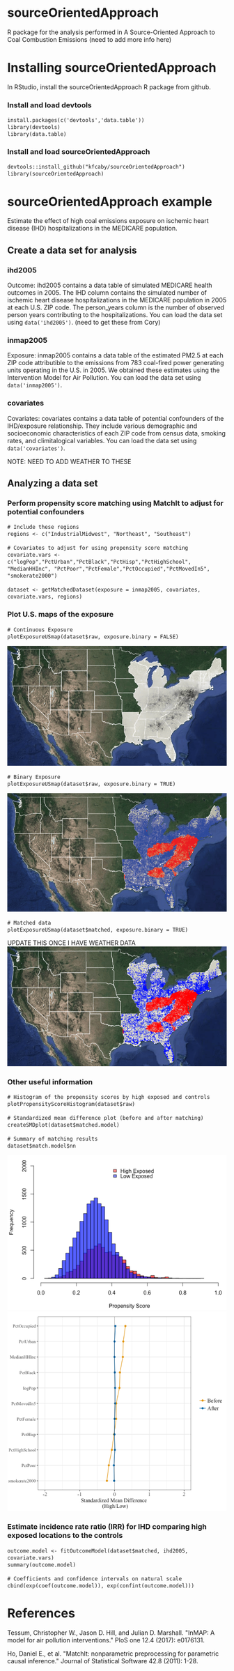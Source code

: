 # sourceOrientedApproach
R package for the analysis performed in A Source-Oriented Approach to Coal Combustion Emissions (need to add more info here)

# Installing sourceOrientedApproach
In RStudio, install the sourceOrientedApproach R package from github.  
### Install and load devtools
```
install.packages(c('devtools','data.table'))
library(devtools)
library(data.table)
```
### Install and load sourceOrientedApproach
```
devtools::install_github("kfcaby/sourceOrientedApproach")
library(sourceOrientedApproach)
```
# sourceOrientedApproach example

Estimate the effect of high coal emissions exposure on ischemic heart disease (IHD) hospitalizations in the MEDICARE population.

## Create a data set for analysis

### ihd2005 
Outcome: ihd2005 contains a data table of simulated MEDICARE health outcomes in 2005.  The IHD column contains the simulated number of ischemic heart disease hospitalizations in the MEDICARE population in 2005 at each U.S. ZIP code.  The person_years column is the number of observed person years contributing to the hospitalizations.  You can load the data set using ```data('ihd2005')```. (need to get these from Cory)

### inmap2005
Exposure: inmap2005 contains a data table of the estimated PM2.5 at each ZIP code attributible to the emissions from 783 coal-fired power generating units operating in the U.S. in 2005.  We obtained these estimates using the Intervention Model for Air Pollution. You can load the data set using ```data('inmap2005')```.

### covariates
Covariates: covariates contains a data table of potential confounders of the IHD/exposure relationship. They include various demographic and socioeconomic characteristics of each ZIP code from census data, smoking rates, and climitalogical variables. You can load the data set using ```data('covariates')```.

NOTE: NEED TO ADD WEATHER TO THESE

## Analyzing a data set

### Perform propensity score matching using MatchIt to adjust for potential confounders
```
# Include these regions
regions <- c("IndustrialMidwest", "Northeast", "Southeast")

# Covariates to adjust for using propensity score matching
covariate.vars <- c("logPop","PctUrban","PctBlack","PctHisp","PctHighSchool", 
"MedianHHInc", "PctPoor","PctFemale","PctOccupied","PctMovedIn5", "smokerate2000")

dataset <- getMatchedDataset(exposure = inmap2005, covariates, covariate.vars, regions)
```
### Plot U.S. maps of the exposure
```
# Continuous Exposure
plotExposureUSmap(dataset$raw, exposure.binary = FALSE)
```
![Alt text](images/continuous.png)
```
# Binary Exposure
plotExposureUSmap(dataset$raw, exposure.binary = TRUE)
```
![Alt text](images/binary.png)
```
# Matched data
plotExposureUSmap(dataset$matched, exposure.binary = TRUE)
```
UPDATE THIS ONCE I HAVE WEATHER DATA
![Alt text](images/binary_matched.png)
### Other useful information
```
# Histogram of the propensity scores by high exposed and controls
plotPropensityScoreHistogram(dataset$raw)

# Standardized mean difference plot (before and after matching)
createSMDplot(dataset$matched.model)

# Summary of matching results
dataset$match.model$nn
```
![Alt text](images/propensityScores.png)
![Alt text](images/SMD.png)
### Estimate incidence rate ratio (IRR) for IHD comparing high exposed locations to the controls
```
outcome.model <- fitOutcomeModel(dataset$matched, ihd2005, covariate.vars)
summary(outcome.model)

# Coefficients and confidence intervals on natural scale
cbind(exp(coef(outcome.model)), exp(confint(outcome.model)))
```
# References
Tessum, Christopher W., Jason D. Hill, and Julian D. Marshall. "InMAP: A model for air pollution interventions." PloS one 12.4 (2017): e0176131.

Ho, Daniel E., et al. "MatchIt: nonparametric preprocessing for parametric causal inference." Journal of Statistical Software 42.8 (2011): 1-28.


